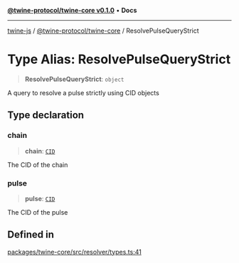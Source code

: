 [**@twine-protocol/twine-core v0.1.0**](../index.md) • **Docs**

***

[twine-js](../../../index.md) / [@twine-protocol/twine-core](../index.md) / ResolvePulseQueryStrict

# Type Alias: ResolvePulseQueryStrict

> **ResolvePulseQueryStrict**: `object`

A query to resolve a pulse strictly using CID objects

## Type declaration

### chain

> **chain**: [`CID`](../classes/CID.md)

The CID of the chain

### pulse

> **pulse**: [`CID`](../classes/CID.md)

The CID of the pulse

## Defined in

[packages/twine-core/src/resolver/types.ts:41](https://github.com/twine-protocol/twine-js/blob/afcd6a4191783e38a824b15e0910dbcaa4196a95/packages/twine-core/src/resolver/types.ts#L41)
